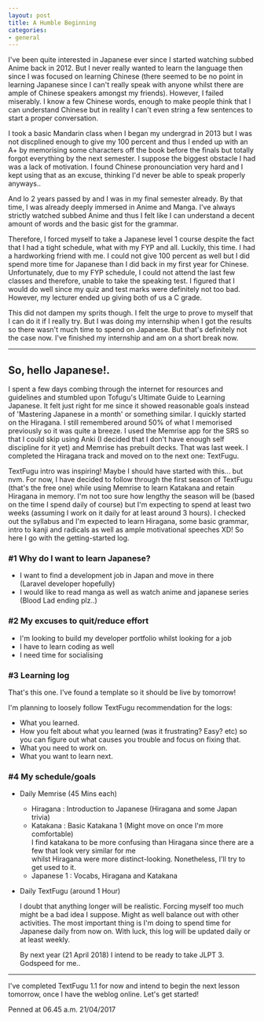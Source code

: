 ```yaml
---
layout: post
title: A Humble Beginning
categories:
- general
---
```


I've been quite interested in Japanese ever since I started watching subbed Anime back in 2012.
But I never really wanted to learn the language then since I was focused on learning Chinese 
(there seemed to be no point in learning Japanese since I can't really speak with anyone whilst 
there are ample of Chinese speakers amongst my friends). However, I failed miserably.
I know a few Chinese words, enough to make people think that I can understand Chinese but in reality 
I can't even string a few sentences to start a proper conversation. 

I took a basic Mandarin class when I began my undergrad in 2013 but I was not discplined enough to give my 100 percent 
and thus I ended up with an A+ by memorising some characters off the book before the finals but totally forgot everything by 
the next semester. I suppose the biggest obstacle I had was a lack of motivation. I found Chinese pronounciation
very hard and I kept using that as an excuse, thinking I'd never be able to speak properly anyways..

And lo 2 years passed by and I was in my final semester already. By that time, I was already deeply immersed in Anime and Manga. 
I've always strictly watched subbed Anime and thus I felt like I can understand a decent amount of words and the basic gist 
for the grammar. 

Therefore, I forced myself to take a Japanese level 1 course despite the fact that I had a tight schedule,
what with my FYP and all. Luckily, this time. I had a hardworking friend with me. I could not give 100 percent as well but
I did spend more time for Japanese than I did back in my first year for Chinese. Unfortunately, due to my FYP schedule, I could not
attend the last few classes and therefore, unable to take the speaking test. I figured that I would do well since my quiz and test 
marks were definitely not too bad. However, my lecturer ended up giving both of us a C grade. 

This did not dampen my sprits though. I felt the urge to prove to myself that I can do it if I really try. 
But I was doing my internship when I got the results so there wasn't much time to spend on Japanese. 
But that's definitely not the case now. I've finished my internship and am on a short break now.

---

## So, hello Japanese!.

I spent a few days combing through the internet for resources and guidelines and stumbled upon Tofugu's Ultimate
Guide to Learning Japanese. It felt just right for me since it showed reasonable goals instead of 'Mastering Japanese in a month' or
something similar. I quickly started on the Hiragana. I still remembered around 50% of what I memorised previously so it was quite a
breeze. I used the Memrise app for the SRS so that I could skip using Anki (I decided that I don't have enough self discipline for it
yet) and Memrise has prebuilt decks. That was last week. I completed the Hiragana track and moved on to the next one: TextFugu.

TextFugu intro was inspiring! Maybe I should have started with this... but nvm. For now, I have decided to follow through the first
season of TextFugu (that's the free one) while using Memrise to learn Katakana and retain Hiragana in memory. I'm not too sure how 
lengthy the season will be (based on the time I spend daily of course) but I'm expecting to spend at least two weeks (assuming I work
on it daily for at least around 3 hours). I checked out the syllabus and I'm expected to learn Hiragana, some basic grammar, intro 
to kanji and radicals as well as ample motivational speeches XD! So here I go with the getting-started log.

### &#35;1 Why do I want to learn Japanese?

- I want to find a development job in Japan and move in there   
  (Laravel developer hopefully)
- I would like to read manga as well as watch anime and japanese series  
  (Blood Lad ending plz..)

### &#35;2 My excuses to quit/reduce effort

- I'm looking to build my developer portfolio whilst looking for a job
- I have to learn coding as well
- I need time for socialising

### &#35;3 Learning log

That's this one. I've found a template so it should be live by tomorrow!

I'm planning to loosely follow TextFugu recommendation for the logs:

+ What you learned.
+ How you felt about what you learned (was it frustrating? Easy? etc) so you can figure out what 
  causes you trouble and focus on fixing that.
+ What you need to work on.
+ What you want to learn next.

### &#35;4 My schedule/goals

- Daily Memrise (45 Mins each)

    + Hiragana : Introduction to Japanese (Hiragana and some Japan trivia)  
    + Katakana : Basic Katakana 1 (Might move on once I'm more comfortable)  
       I find katakana to be more confusing than Hiragana since there are a few that look very similar for me  
	   whilst Hiragana were more distinct-looking. Nonetheless, I'll try to get used to it.  
    + Japanese 1 : Vocabs, Hiragana and Katakana

- Daily TextFugu (around 1 Hour)

   I doubt that anything longer will be realistic. Forcing myself too much might be a bad idea I suppose. Might as well balance out with
   other activities. The most important thing is I'm doing to spend time for Japanese daily from now on. With luck, this log will be 
   updated daily or at least weekly.
   
   By next year (21 April 2018) I intend to be ready to take JLPT 3.  
   Godspeed for me..

---

I've completed TextFugu 1.1 for now and intend to begin the next lesson tomorrow, once I have the weblog online. Let's get started!

Penned at 06.45 a.m. 21/04/2017